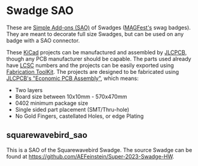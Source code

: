 # Swadge SAO

These are [Simple Add-ons (SAO)](https://hackaday.io/project/52950-shitty-add-ons/log/159806-introducing-the-shitty-add-on-v169bis-standard) of Swadges ([MAGFest's](https://www.magfest.org/) swag badges). They are meant to decorate full size Swadges, but can be used on any badge with a SAO connector.

These [KiCad](https://www.kicad.org/) projects can be manufactured and assembled by [JLCPCB](https://jlcpcb.com/), though any PCB manufacturer should be capable. The parts used already have [LCSC](https://www.lcsc.com/) numbers and the projects can be easily exported using [Fabrication ToolKit](https://github.com/bennymeg/JLC-Plugin-for-KiCad). The projects are designed to be fabricated using [JLCPCB's "Economic PCB Assembly"](https://jlcpcb.com/capabilities/pcb-assembly-capabilities), which means:
* Two layers
* Board size between 10x10mm - 570x470mm
* 0402 minimum package size
* Single sided part placement (SMT/Thru-hole)
* No Gold Fingers, castellated Holes, or edge Plating

## squarewavebird_sao

This is a SAO of the Squarewavebird Swadge. The source Swadge can be found at https://github.com/AEFeinstein/Super-2023-Swadge-HW.